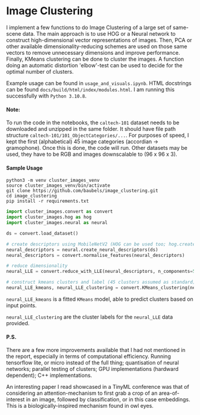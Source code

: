 # Image Clustering

I implement a few functions to do Image Clustering of a large set of same-scene data. The main approach is to use HOG or a Neural network to construct high-dimensional vector representations of images. Then, PCA or other available dimensionality-reducing schemes are used on those same vectors to remove unnecessary dimensions and improve performance. Finally, KMeans clustering can be done to cluster the images. A function doing an automatic distortion 'elbow'-test can be used to decide for the optimal number of clusters.

Example usage can be found in `usage_and_visuals.ipynb`. HTML docstrings can be found `docs/build/html/index/modules.html`. I am running this successfully with `Python 3.10.8`.
#### Note:
To run the code in the notebooks, the `caltech-101` dataset needs to be downloaded and unzipped in the same folder.
It should have file path structure `caltech-101/101_ObjectCategories/...`. For purposes of speed, I kept the first (alphabetical) 45 image categories (accordian -> gramophone). Once this is done, the code will run. Other datasets may be used, they have to be RGB and images downscalable to (96 x 96 x 3).

#### Sample Usage

```
python3 -m venv cluster_images_venv
source cluster_images_venv/bin/activate
git clone https://github.com/baubels/image_clustering.git
cd image_clustering
pip install -r requirements.txt
```

```python
import cluster_images.convert as convert
import cluster_images.hog as hog
import cluster_images.neural as neural

ds = convert.load_dataset()

# create descriptors using MobileNetV2 (HOG can be used too; hog.create_HOG_descriptors(data))
neural_descriptors = neural.create_neural_descriptors(ds) 
neural_descriptors = convert.normalise_features(neural_descriptors)       

# reduce dimensionality
neural_LLE = convert.reduce_with_LLE(neural_descriptors, n_components=50)    # can also try .reduce_with_PCA, .reduce_with_Spectral

# construct kmeans clusters and label (45 clusters assumed as standard)
neural_LLE_kmeans, neural_LLE_clustering = convert.KMeans_clustering(neural_LLE, n_clusters=45)
```

`neural_LLE_kmeans` is a fitted `KMeans` model, able to predict clusters based on input points.

`neural_LLE_clustering` are the cluster labels for the `neural_LLE` data provided.

#### P.S.
There are a few more improvements available that I had not mentioned in the report, especially in terms of computational efficiency. Running tensorflow lite, or micro instead of the full thing; quantisation of neural networks; parallel testing of clusters; GPU implementations (hardward dependent); C++ implementations.

An interesting paper I read showcased in a TinyML conference was that of considering an attention-mechanism to first grab a crop of an area-of-interest in an image, followed by classification, or in this case embeddings. This is a biologically-inspired mechanism found in owl eyes.
